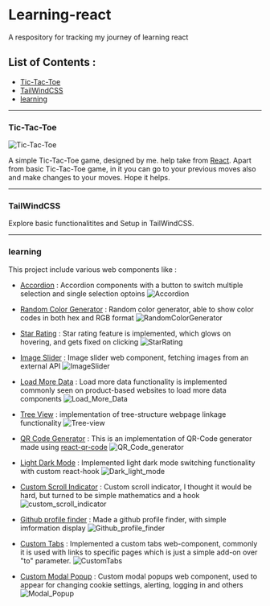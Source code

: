 # Learning-react
A respository for tracking my journey of learning react

## List of Contents :
- [Tic-Tac-Toe](#tic-tac-toe)
- [TailWindCSS](#tailwindcss)
- [learning](#learning)
---

### Tic-Tac-Toe
![Tic-Tac-Toe](https://github.com/user-attachments/assets/e9ff9c54-73e5-4770-ba68-6c2bd8c29893)

A simple Tic-Tac-Toe game, designed by me. help take from [React](https://react.dev). Apart from basic Tic-Tac-Toe game, in it you can go to your previous moves also and make changes to your moves. Hope it helps.

---
### TailWindCSS
Explore basic functionalitites and Setup in TailWindCSS. 

---
### learning
This project include various web components like :
- [Accordion](https://github.com/Sandstorm831/Learning-react/tree/main/learning/src/components/accordian) : Accordion components with a button to switch multiple selection and single selection optoins
  ![Accordion](https://github.com/user-attachments/assets/be2cd95b-30cb-4d01-8928-70588f4cbc70)

- [Random Color Generator](https://github.com/Sandstorm831/Learning-react/tree/main/learning/src/components/random_color) : Random color generator, able to show color codes in both hex and RGB format
  ![RandomColorGenerator](https://github.com/user-attachments/assets/a6bc31dd-40f4-4a59-888f-02d5abd09235)

- [Star Rating](https://github.com/Sandstorm831/Learning-react/tree/main/learning/src/components/star_rating) : Star rating feature is implemented, which glows on hovering, and gets fixed on clicking
  ![StarRating](https://github.com/user-attachments/assets/d186dd6f-c151-4379-be38-d8ee60800a26)

- [Image Slider](https://github.com/Sandstorm831/Learning-react/tree/main/learning/src/components/image_slider) : Image slider web component, fetching images from an external API
  ![ImageSlider](https://github.com/user-attachments/assets/980b9787-57b6-401f-85fd-0e9803424480)

- [Load More Data](https://github.com/Sandstorm831/Learning-react/tree/main/learning/src/components/load-more-data) : Load more data functionality is implemented commonly seen on product-based websites to load more data components
  ![Load_More_Data](https://github.com/user-attachments/assets/cf98560e-14e8-45de-a4c7-b2da87baf8cd)

- [Tree View](https://github.com/Sandstorm831/Learning-react/tree/main/learning/src/components/tree-view) : implementation of tree-structure webpage linkage functionality
  ![Tree-view](https://github.com/user-attachments/assets/e9a003c7-e120-45dd-9dca-fbb1d61b2e07)

- [QR Code Generator](https://github.com/Sandstorm831/Learning-react/tree/main/learning/src/components/qrcode) : This is an implementation of QR-Code generator made using [react-qr-code](https://www.npmjs.com/package/react-qr-code)
  ![QR_Code_generator](https://github.com/user-attachments/assets/ef2ffb3b-f47e-44a9-9348-1556bcbe704f)

- [Light Dark Mode](https://github.com/Sandstorm831/Learning-react/tree/main/learning/src/components/light_dark_mode) : Implemented light dark mode switching functionality with custom react-hook
  ![Dark_light_mode](https://github.com/user-attachments/assets/a2e3c746-0106-480e-a7ca-cfbcecad56f4)

- [Custom Scroll Indicator](https://github.com/Sandstorm831/Learning-react/tree/main/learning/src/components/custom_scroll_indicator) : Custom scroll indicator, I thought it would be hard, but turned to be simple mathematics and a hook
  ![custom_scroll_indicator](https://github.com/user-attachments/assets/ad67257f-5190-46f2-9e3a-db98d3dcc9ef)

- [Github profile finder](https://github.com/Sandstorm831/Learning-react/tree/main/learning/src/components/github_profile_finder) : Made a github profile finder, with simple imformation display
  ![Github_profile_finder](https://github.com/user-attachments/assets/7e4df662-fc75-4ea6-a8c7-2b4cf1302665)

- [Custom Tabs](https://github.com/Sandstorm831/Learning-react/tree/main/learning/src/components/custom-tabs) : Implemented a custom tabs web-component, commonly it is used with links to specific pages which is just a simple add-on over "to" parameter.
  ![CustomTabs](https://github.com/user-attachments/assets/8784a819-76d8-491a-b23e-94d48543591d)

- [Custom Modal Popup](https://github.com/Sandstorm831/Learning-react/tree/main/learning/src/components/custom_modal_popup) : Custom modal popups web component, used to appear for changing cookie settings, alerting, logging in and others
  ![Modal_Popup](https://github.com/user-attachments/assets/cb130bf4-b49f-42c4-a6a9-323d9e387733)

